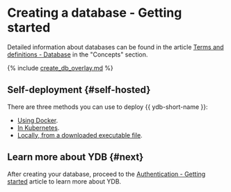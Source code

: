 # Creating a database - Getting started

Detailed information about databases can be found in the article [Terms and definitions - Database](../../concepts/databases.md#database) in the "Concepts" section.

{% include [create_db_overlay.md](create_db_overlay.md) %}

## Self-deployment {#self-hosted}

There are three methods you can use to deploy {{ ydb-short-name }}:

* [Using Docker](../ydb_docker.md).
* [In Kubernetes](../../deploy/orchestrated/concepts.md).
* [Locally, from a downloaded executable file](../ydb_local.md).

## Learn more about YDB {#next}

After creating your database, proceed to the [Authentication - Getting started](../auth.md) article to learn more about YDB.

